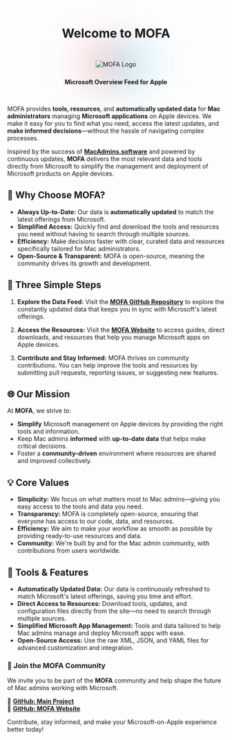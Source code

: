 <div style="text-align: center;">
  <h1>Welcome to <span class="gradient-title">MOFA</span></h1>
  <br>
  <div style="position: relative; display: inline-block; padding: 10px;">
    <!-- Gradient background only behind the image -->
    <div style="
      position: absolute;
      top: 0;
      left: 0;
      width: 100%;
      height: 100%;
      background: linear-gradient(-45deg, #00BFFF 50%, #FF3B30 50%);
      filter: blur(50px);
      z-index: -1;
      background-size: 100% 100%;
      background-position: left center;
    ">
    </div>
    <!-- Image -->
    <img src="/images/logo_Mofa_NoBackground.png" alt="MOFA Logo" style="max-width: 150px; z-index: 1;" />
  </div>

  <p><strong>Microsoft Overview Feed for Apple</strong></p>
</div>
<br>

<span class="gradient-title">MOFA</span> provides **tools, resources**, and **automatically updated data** for **Mac administrators** managing **Microsoft applications** on Apple devices. We make it easy for you to find what you need, access the latest updates, and **make informed decisions**—without the hassle of navigating complex processes.

Inspired by the success of [**MacAdmins.software**](https://macadmins.software) and powered by continuous updates, **MOFA** delivers the most relevant data and tools directly from Microsoft to simplify the management and deployment of Microsoft products on Apple devices.

## 🌟 Why Choose <span class="gradient-title">MOFA</span>?

- **Always Up-to-Date:** Our data is **automatically updated** to match the latest offerings from Microsoft.
- **Simplified Access:** Quickly find and download the tools and resources you need without having to search through multiple sources.
- **Efficiency:** Make decisions faster with clear, curated data and resources specifically tailored for Mac administrators.
- **Open-Source & Transparent:** <span class="gradient-title">MOFA</span> is open-source, meaning the community drives its growth and development.

## 🚀 Three Simple Steps

1. **Explore the Data Feed:**
   Visit the [**MOFA GitHub Repository**](https://github.com/cocopuff2u/mofa) to explore the constantly updated data that keeps you in sync with Microsoft's latest offerings.

2. **Access the Resources:**
   Visit the [**MOFA Website**](https://github.com/cocopuff2u/mofa_website) to access guides, direct downloads, and resources that help you manage Microsoft apps on Apple devices.

3. **Contribute and Stay Informed:**
   <span class="gradient-title">MOFA</span> thrives on community contributions. You can help improve the tools and resources by submitting pull requests, reporting issues, or suggesting new features.

## 🌐 Our Mission

At **<span class="gradient-title">MOFA</span>**, we strive to:

- **Simplify** Microsoft management on Apple devices by providing the right tools and information.
- Keep Mac admins **informed** with **up-to-date data** that helps make critical decisions.
- Foster a **community-driven** environment where resources are shared and improved collectively.

## 💡 Core Values

- **Simplicity:** We focus on what matters most to Mac admins—giving you easy access to the tools and data you need.
- **Transparency:** <span class="gradient-title">MOFA</span> is completely open-source, ensuring that everyone has access to our code, data, and resources.
- **Efficiency:** We aim to make your workflow as smooth as possible by providing ready-to-use resources and data.
- **Community:** We're built by and for the Mac admin community, with contributions from users worldwide.

## 🔧 Tools & Features

- **Automatically Updated Data:** Our data is continuously refreshed to match Microsoft's latest offerings, saving you time and effort.
- **Direct Access to Resources:** Download tools, updates, and configuration files directly from the site—no need to search through multiple sources.
- **Simplified Microsoft App Management:** Tools and data tailored to help Mac admins manage and deploy Microsoft apps with ease.
- **Open-Source Access:** Use the raw XML, JSON, and YAML files for advanced customization and integration.

### 🎉 Join the <span class="gradient-title">MOFA</span> Community

We invite you to be part of the **<span class="gradient-title">MOFA</span>** community and help shape the future of Mac admins working with Microsoft.

🔗 **[GitHub: Main Project](https://github.com/cocopuff2u/mofa)**  
🔗 **[GitHub: MOFA Website](https://github.com/cocopuff2u/mofa_website)**

Contribute, stay informed, and make your Microsoft-on-Apple experience better today!
